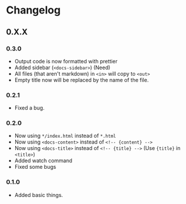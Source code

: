 # Changelog

## 0.X.X

### 0.3.0

-   Output code is now formatted with prettier
-   Added sidebar (`<docs-sidebar>`) (Need)
-   All files (that aren't markdown) in `<in>` will copy to `<out>`
-   Empty title now will be replaced by the name of the file.

### 0.2.1

-   Fixed a bug.

### 0.2.0

-   Now using `*/index.html` instead of `*.html`
-   Now using `<docs-content>` instead of `<!-- {content} -->`
-   Now using `<docs-title>` instead of `<!-- {title} -->` (Use `{title}` in `<title>`)
-   Added watch command
-   Fixed some bugs

### 0.1.0

-   Added basic things.
